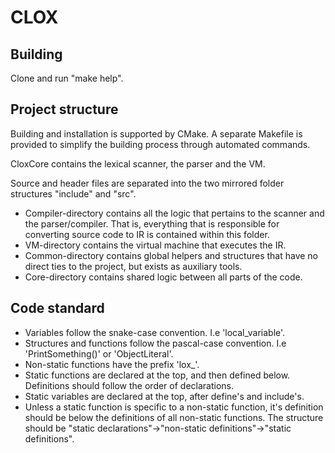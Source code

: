 # CLOX

## Building

Clone and run "make help".

## Project structure

Building and installation is supported by CMake. A separate Makefile is provided to simplify the building process through automated commands.

CloxCore contains the lexical scanner, the parser and the VM.

Source and header files are separated into the two mirrored folder structures "include" and "src".

- Compiler-directory contains all the logic that pertains to the scanner and the parser/compiler. That is, everything that is responsible for converting source code to IR is contained within this folder.
- VM-directory contains the virtual machine that executes the IR.
- Common-directory contains global helpers and structures that have no direct ties to the project, but exists as auxiliary tools.
- Core-directory contains shared logic between all parts of the code.

## Code standard

- Variables follow the snake-case convention. I.e 'local_variable'.
- Structures and functions follow the pascal-case convention. I.e 'PrintSomething()' or 'ObjectLiteral'.
- Non-static functions have the prefix 'lox_'.
- Static functions are declared at the top, and then defined below. Definitions should follow the order of declarations.
- Static variables are declared at the top, after define's and include's.
- Unless a static function is specific to a non-static function, it's definition should be below the definitions of all non-static functions. The structure should be "static declarations"->"non-static definitions"->"static definitions".
